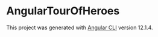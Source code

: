# AngularTourOfHeroes

This project was generated with [Angular CLI](https://github.com/angular/angular-cli) version 12.1.4.
